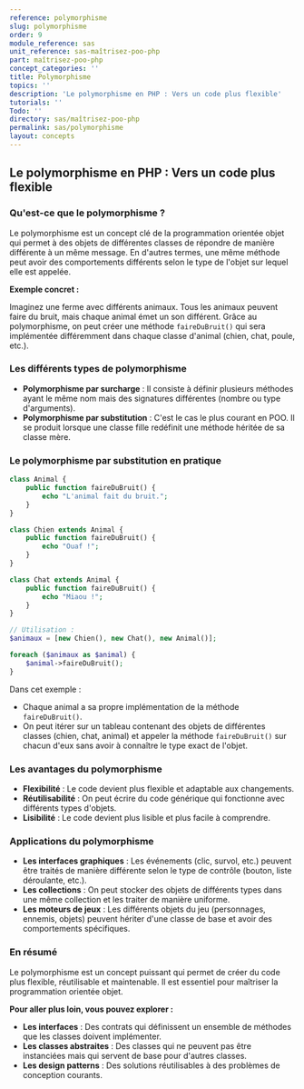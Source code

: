 ```yaml
---
reference: polymorphisme
slug: polymorphisme
order: 9
module_reference: sas
unit_reference: sas-maîtrisez-poo-php
part: maîtrisez-poo-php
concept_categories: ''
title: Polymorphisme
topics: ''
description: 'Le polymorphisme en PHP : Vers un code plus flexible'
tutorials: ''
Todo: ''
directory: sas/maîtrisez-poo-php
permalink: sas/polymorphisme
layout: concepts
---
```


## Le polymorphisme en PHP : Vers un code plus flexible

### Qu'est-ce que le polymorphisme ?

Le polymorphisme est un concept clé de la programmation orientée objet qui permet à des objets de différentes classes de répondre de manière différente à un même message. En d'autres termes, une même méthode peut avoir des comportements différents selon le type de l'objet sur lequel elle est appelée.

**Exemple concret :**

Imaginez une ferme avec différents animaux. Tous les animaux peuvent faire du bruit, mais chaque animal émet un son différent. Grâce au polymorphisme, on peut créer une méthode `faireDuBruit()` qui sera implémentée différemment dans chaque classe d'animal (chien, chat, poule, etc.).

### Les différents types de polymorphisme

* **Polymorphisme par surcharge** : Il consiste à définir plusieurs méthodes ayant le même nom mais des signatures différentes (nombre ou type d'arguments).
* **Polymorphisme par substitution** : C'est le cas le plus courant en POO. Il se produit lorsque une classe fille redéfinit une méthode héritée de sa classe mère.

### Le polymorphisme par substitution en pratique

```php
class Animal {
    public function faireDuBruit() {
        echo "L'animal fait du bruit.";
    }
}

class Chien extends Animal {
    public function faireDuBruit() {
        echo "Ouaf !";
    }
}

class Chat extends Animal {
    public function faireDuBruit() {
        echo "Miaou !";
    }
}

// Utilisation :
$animaux = [new Chien(), new Chat(), new Animal()];

foreach ($animaux as $animal) {
    $animal->faireDuBruit();
}
```

Dans cet exemple :

* Chaque animal a sa propre implémentation de la méthode `faireDuBruit()`.
* On peut itérer sur un tableau contenant des objets de différentes classes (chien, chat, animal) et appeler la méthode `faireDuBruit()` sur chacun d'eux sans avoir à connaître le type exact de l'objet.

### Les avantages du polymorphisme

* **Flexibilité** : Le code devient plus flexible et adaptable aux changements.
* **Réutilisabilité** : On peut écrire du code générique qui fonctionne avec différents types d'objets.
* **Lisibilité** : Le code devient plus lisible et plus facile à comprendre.

### Applications du polymorphisme

* **Les interfaces graphiques** : Les événements (clic, survol, etc.) peuvent être traités de manière différente selon le type de contrôle (bouton, liste déroulante, etc.).
* **Les collections** : On peut stocker des objets de différents types dans une même collection et les traiter de manière uniforme.
* **Les moteurs de jeux** : Les différents objets du jeu (personnages, ennemis, objets) peuvent hériter d'une classe de base et avoir des comportements spécifiques.

### En résumé

Le polymorphisme est un concept puissant qui permet de créer du code plus flexible, réutilisable et maintenable. Il est essentiel pour maîtriser la programmation orientée objet.

**Pour aller plus loin, vous pouvez explorer :**

* **Les interfaces** : Des contrats qui définissent un ensemble de méthodes que les classes doivent implémenter.
* **Les classes abstraites** : Des classes qui ne peuvent pas être instanciées mais qui servent de base pour d'autres classes.
* **Les design patterns** : Des solutions réutilisables à des problèmes de conception courants.


